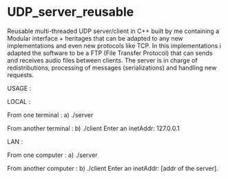 # UDP_server_reusable
Reusable multi-threaded UDP server/client in C++ built by me containing a Modular interface + heritages that can be adapted to any new implementations and even new protocols like TCP.
In this implementations i adapted the software to be a FTP (File Transfer Protocol) that can sends and receives audio files between clients. The server is in charge of redistributions, processing of messages (serializations) and handling new requests.

USAGE :

LOCAL :

From one terminal :
a) ./server

From another terminal :
b) ./client
  Enter an inetAddr: 127.0.0.1
  
LAN :

From one computer :
a) ./server

From another computer :
b) ./client
  Enter an inetAddr: [addr of the server].
